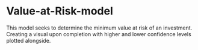 # Value-at-Risk-model
This model seeks to determine the minimum value at risk of an investment. Creating a visual upon completion with higher and lower confidence levels plotted alongside.
